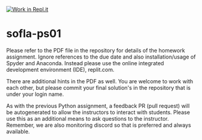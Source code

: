 [![Work in Repl.it](https://classroom.github.com/assets/work-in-replit-14baed9a392b3a25080506f3b7b6d57f295ec2978f6f33ec97e36a161684cbe9.svg)](https://classroom.github.com/online_ide?assignment_repo_id=5307617&assignment_repo_type=AssignmentRepo)
# sofla-ps01
Please refer to the PDF file in the repository for details of the homework assignment. Ignore references to the due date and also installation/usage of Spyder and Anaconda. Instead please use the online integrated development environment (IDE), replit.com.

There are additional hints in the PDF as well. You are welcome to work with each other, but please commit your final solution's in the repository that is under your login name.

As with the previous Python assignment, a feedback PR (pull request) will be autogenerated to allow the instructors to interact with students. Please use this as an additional means to ask questions to the instructor. Remember, we are also monitoring discord so that is preferred and always available.
